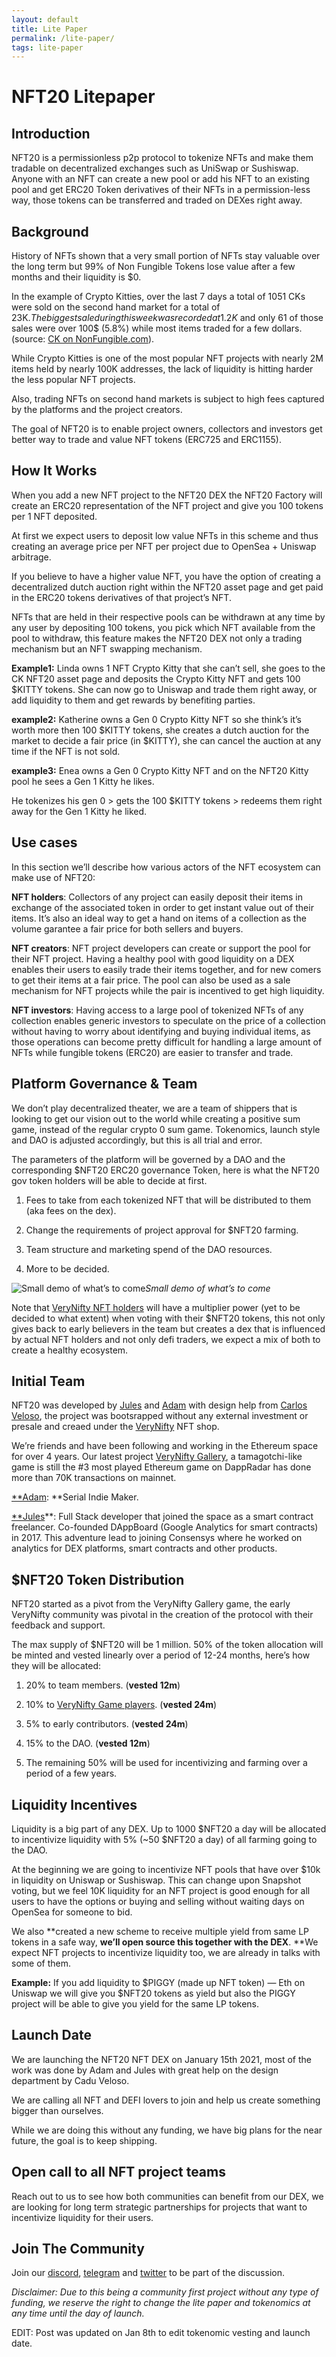 ```yaml
---
layout: default
title: Lite Paper
permalink: /lite-paper/
tags: lite-paper
---
```


# NFT20 Litepaper

## Introduction

NFT20 is a permissionless p2p protocol to tokenize NFTs and make them tradable on decentralized exchanges such as UniSwap or Sushiswap. Anyone with an NFT can create a new pool or add his NFT to an existing pool and get ERC20 Token derivatives of their NFTs in a permission-less way, those tokens can be transferred and traded on DEXes right away.

## Background

History of NFTs shown that a very small portion of NFTs stay valuable over the long term but 99% of Non Fungible Tokens lose value after a few months and their liquidity is $0.

In the example of Crypto Kitties, over the last 7 days a total of 1051 CKs were sold on the second hand market for a total of 23K$. The biggest sale during this week was recorded at 1.2K$ and only 61 of those sales were over 100$ (5.8%) while most items traded for a few dollars. (source: [CK on NonFungible.com](https://nonfungible.com/market/history/cryptokitties?filter=saleType%3D&filter=blockTimestamp%3D2020-12-24%2C2020-12-31&length=10&sort=usdPrice%3Ddesc&start=0)).

While Crypto Kitties is one of the most popular NFT projects with nearly 2M items held by nearly 100K addresses, the lack of liquidity is hitting harder the less popular NFT projects.

Also, trading NFTs on second hand markets is subject to high fees captured by the platforms and the project creators.

The goal of NFT20 is to enable project owners, collectors and investors get better way to trade and value NFT tokens (ERC725 and ERC1155).

## How It Works

When you add a new NFT project to the NFT20 DEX the NFT20 Factory will create an ERC20 representation of the NFT project and give you 100 tokens per 1 NFT deposited.

At first we expect users to deposit low value NFTs in this scheme and thus creating an average price per NFT per project due to OpenSea + Uniswap arbitrage.

If you believe to have a higher value NFT, you have the option of creating a decentralized dutch auction right within the NFT20 asset page and get paid in the ERC20 tokens derivatives of that project’s NFT.

NFTs that are held in their respective pools can be withdrawn at any time by any user by depositing 100 tokens, you pick which NFT available from the pool to withdraw, this feature makes the NFT20 DEX not only a trading mechanism but an NFT swapping mechanism.

**Example1:** Linda owns 1 NFT Crypto Kitty that she can’t sell, she goes to the CK NFT20 asset page and deposits the Crypto Kitty NFT and gets 100 $KITTY tokens. She can now go to Uniswap and trade them right away, or add liquidity to them and get rewards by benefiting parties.

**example2:** Katherine owns a Gen 0 Crypto Kitty NFT so she think’s it’s worth more then 100 $KITTY tokens, she creates a dutch auction for the market to decide a fair price (in $KITTY), she can cancel the auction at any time if the NFT is not sold.

**example3:** Enea owns a Gen 0 Crypto Kitty NFT and on the NFT20 Kitty pool he sees a Gen 1 Kitty he likes.

He tokenizes his gen 0 > gets the 100 $KITTY tokens > redeems them right away for the Gen 1 Kitty he liked.

## **Use cases**

In this section we’ll describe how various actors of the NFT ecosystem can make use of NFT20:

**NFT holders**: Collectors of any project can easily deposit their items in exchange of the associated token in order to get instant value out of their items. It’s also an ideal way to get a hand on items of a collection as the volume garantee a fair price for both sellers and buyers.

**NFT creators**: NFT project developers can create or support the pool for their NFT project. Having a healthy pool with good liquidity on a DEX enables their users to easily trade their items together, and for new comers to get their items at a fair price. The pool can also be used as a sale mechanism for NFT projects while the pair is incentived to get high liquidity.

**NFT investors**: Having access to a large pool of tokenized NFTs of any collection enables generic investors to speculate on the price of a collection without having to worry about identifying and buying individual items, as those operations can become pretty difficult for handling a large amount of NFTs while fungible tokens (ERC20) are easier to transfer and trade.

## Platform Governance & Team

We don’t play decentralized theater, we are a team of shippers that is looking to get our vision out to the world while creating a positive sum game, instead of the regular crypto 0 sum game. Tokenomics, launch style and DAO is adjusted accordingly, but this is all trial and error.

The parameters of the platform will be governed by a DAO and the corresponding $NFT20 ERC20 governance Token, here is what the NFT20 gov token holders will be able to decide at first.

1. Fees to take from each tokenized NFT that will be distributed to them (aka fees on the dex).

1. Change the requirements of project approval for $NFT20 farming.

1. Team structure and marketing spend of the DAO resources.

1. More to be decided.

![Small demo of what’s to come](https://cdn-images-1.medium.com/max/2874/1*vj4S0mpjE6VrUeiT7DvF3Q.gif)_Small demo of what’s to come_

Note that [VeryNifty NFT holders](https://gallery.verynifty.io) will have a multiplier power (yet to be decided to what extent) when voting with their $NFT20 tokens, this not only gives back to early believers in the team but creates a dex that is influenced by actual NFT holders and not only defi traders, we expect a mix of both to create a healthy ecosystem.

## Initial Team

NFT20 was developed by [Jules](https://twitter.com/jdourlens) and [Adam](https://twitter.com/surfcoderepeat) with design help from [Carlos Veloso](undefined), the project was bootsrapped without any external investment or presale and creaed under the [VeryNifty](https://verynifty.io) NFT shop.

We’re friends and have been following and working in the Ethereum space for over 4 years. Our latest project [VeryNifty Gallery](https:/gallery.verynifty.io), a tamagotchi-like game is still the #3 most played Ethereum game on DappRadar has done more than 70K transactions on mainnet.

[\*\*Adam](https://twitter.com/surfcoderepeat): \*\*Serial Indie Maker.

[\*\*Jules](https://twitter.com/jdourlens)\*\*: Full Stack developer that joined the space as a smart contract freelancer. Co-founded DAppBoard (Google Analytics for smart contracts) in 2017. This adventure lead to joining Consensys where he worked on analytics for DEX platforms, smart contracts and other products.

## $NFT20 Token Distribution

NFT20 started as a pivot from the VeryNifty Gallery game, the early VeryNifty community was pivotal in the creation of the protocol with their feedback and support.

The max supply of $NFT20 will be 1 million. 50% of the token allocation will be minted and vested linearly over a period of 12-24 months, here’s how they will be allocated:

1. 20% to team members. (**vested 12m**)

1. 10% to [VeryNifty Game players](https://medium.com/r?url=https%3A%2F%2Fverynifty.medium.com%2Frewards-forvnfts-on-upcoming-protocol-4c628db17352). (**vested 24m**)

1. 5% to early contributors. (**vested 24m**)

1. 15% to the DAO. (**vested 12m**)

1. The remaining 50% will be used for incentivizing and farming over a period of a few years.

## **Liquidity Incentives**

Liquidity is a big part of any DEX. Up to 1000 $NFT20 a day will be allocated to incentivize liquidity with 5% (~50 $NFT20 a day) of all farming going to the DAO.

At the beginning we are going to incentivize NFT pools that have over $10k in liquidity on Uniswap or Sushiswap. This can change upon Snapshot voting, but we feel 10K liquidity for an NFT project is good enough for all users to have the options or buying and selling without waiting days on OpenSea for someone to bid.

We also **created a new scheme to receive multiple yield from same LP tokens in a safe way, **we’ll open source this together with the DEX**. **We expect NFT projects to incentivize liquidity too, we are already in talks with some of them.

**Example:** If you add liquidity to $PIGGY (made up NFT token) — Eth on Uniswap we will give you $NFT20 tokens as yield but also the PIGGY project will be able to give you yield for the same LP tokens.

## Launch Date

We are launching the NFT20 NFT DEX on January 15th 2021, most of the work was done by Adam and Jules with great help on the design department by Cadu Veloso.

We are calling all NFT and DEFI lovers to join and help us create something bigger than ourselves.

While we are doing this without any funding, we have big plans for the near future, the goal is to keep shipping.

## Open call to all NFT project teams

Reach out to us to see how both communities can benefit from our DEX, we are looking for long term strategic partnerships for projects that want to incentivize liquidity for their users.

## Join The Community

Join our [discord](https://discord.gg/kfByfux), [telegram](https://t.me/airprotocol) and [twitter](https://twitter.com/niftymuseum) to be part of the discussion.

_Disclaimer: Due to this being a community first project without any type of funding, we reserve the right to change the lite paper and tokenomics at any time until the day of launch._

EDIT: Post was updated on Jan 8th to edit tokenomic vesting and launch date.
